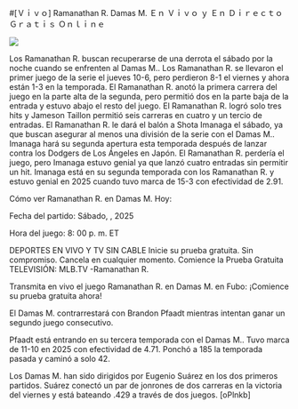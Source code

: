 #[Ｖｉｖｏ] Ramanathan R. Damas M. Ｅｎ Ｖｉｖｏ ｙ Ｅｎ Ｄｉｒｅｃｔｏ Ｇｒａｔｉｓ Ｏｎｌｉｎｅ  
  
  
[![](https://i.imgur.com/qSNzIqt.png)](https://movie.rssnews.media/jxyzjzZJ.php)  
  
Los Ramanathan R. buscan recuperarse de una derrota el sábado por la noche cuando se enfrenten al Damas M.. Los Ramanathan R. se llevaron el primer juego de la serie el jueves 10-6, pero perdieron 8-1 el viernes y ahora están 1-3 en la temporada. El Ramanathan R. anotó la primera carrera del juego en la parte alta de la segunda, pero permitió dos en la parte baja de la entrada y estuvo abajo el resto del juego. El Ramanathan R. logró solo tres hits y Jameson Taillon permitió seis carreras en cuatro y un tercio de entradas. El Ramanathan R. le dará el balón a Shota Imanaga el sábado, ya que buscan asegurar al menos una división de la serie con el Damas M.. Imanaga hará su segunda apertura esta temporada después de lanzar contra los Dodgers de Los Ángeles en Japón. El Ramanathan R. perdería el juego, pero Imanaga estuvo genial ya que lanzó cuatro entradas sin permitir un hit. Imanaga está en su segunda temporada con los Ramanathan R. y estuvo genial en 2025 cuando tuvo marca de 15-3 con efectividad de 2.91.

Cómo ver Ramanathan R. en Damas M. Hoy:

Fecha del partido: Sábado, , 2025

Hora del juego: 8: 00 p. m. ET

DEPORTES EN VIVO Y TV SIN CABLE
Inicie su prueba gratuita. Sin compromiso. Cancela en cualquier momento.
Comience la Prueba Gratuita
TELEVISIÓN: MLB.TV -Ramanathan R.

Transmita en vivo el juego Ramanathan R. en Damas M. en Fubo: ¡Comience su prueba gratuita ahora! 

El Damas M. contrarrestará con Brandon Pfaadt mientras intentan ganar un segundo juego consecutivo.

Pfaadt está entrando en su tercera temporada con el Damas M.. Tuvo marca de 11-10 en 2025 con efectividad de 4.71. Ponchó a 185 la temporada pasada y caminó a solo 42.

Los Damas M. han sido dirigidos por Eugenio Suárez en los dos primeros partidos. Suárez conectó un par de jonrones de dos carreras en la victoria del viernes y está bateando .429 a través de dos juegos. [oPlnkb]